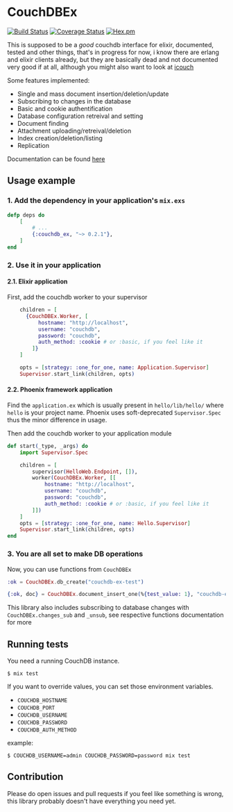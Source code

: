 # CouchDBEx

[![Build Status](https://www.travis-ci.org/vaartis/couchdb-ex.svg?branch=master)](https://www.travis-ci.org/vaartis/couchdb-ex)
[![Coverage Status](https://coveralls.io/repos/github/vaartis/couchdb-ex/badge.svg?branch=master)](https://coveralls.io/github/vaartis/couchdb-ex?branch=master)
[![Hex.pm](https://img.shields.io/hexpm/v/couchdb_ex.svg)](https://hex.pm/packages/couchdb_ex)


This is supposed to be a *good* couchdb interface for elixir,
documented, tested and other things, that's in progress for now, i know
there are erlang and elixir clients already, but they are basically dead and not
documented very good if at all, although you might also want to
look at [icouch](https://hex.pm/packages/icouch)

Some features implemented:

- Single and mass document insertion/deletion/update
- Subscribing to changes in the database
- Basic and cookie authentification
- Database configuration retreival and setting
- Document finding
- Attachment uploading/retreival/deletion
- Index creation/deletion/listing
- Replication

Documentation can be found [here](https://hexdocs.pm/couchdb_ex)

## Usage example

### 1. Add the dependency in your application's `mix.exs`
```elixir
defp deps do
    [
        # ...
        {:couchdb_ex, "~> 0.2.1"},
    ]
end
```

### 2. Use it in your application

#### 2.1. Elixir application
First, add the couchdb worker to your supervisor

```elixir
    children = [
      {CouchDBEx.Worker, [
          hostname: "http://localhost",
          username: "couchdb",
          password: "couchdb",
          auth_method: :cookie # or :basic, if you feel like it
        ]}
    ]

    opts = [strategy: :one_for_one, name: Application.Supervisor]
    Supervisor.start_link(children, opts)
```

#### 2.2. Phoenix framework application
Find the `application.ex` which is usually present in `hello/lib/hello/` where `hello` is your project name. Phoenix uses soft-deprecated `Supervisor.Spec` thus the minor difference in usage.

Then add the couchdb worker to your application module

```elixir
def start(_type, _args) do
    import Supervisor.Spec

    children = [
        supervisor(HelloWeb.Endpoint, []),
        worker(CouchDBEx.Worker, [[
            hostname: "http://localhost",
            username: "couchdb",
            password: "couchdb",
            auth_method: :cookie # or :basic, if you feel like it
        ]])
    ]
    opts = [strategy: :one_for_one, name: Hello.Supervisor]
    Supervisor.start_link(children, opts)
end
```
### 3. You are all set to make DB operations

Now, you can use functions from `CouchDBEx`

```elixir
:ok = CouchDBEx.db_create("couchdb-ex-test")

{:ok, doc} = CouchDBEx.document_insert_one(%{test_value: 1}, "couchdb-ex-test")
```

This library also includes subscribing to database changes with `CouchDBEx.changes_sub` and `_unsub`,
see respective functions documentation for more

## Running tests

You need a running CouchDB instance.

```
$ mix test
```

If you want to override values, you can set those environment variables.

- `COUCHDB_HOSTNAME`
- `COUCHDB_PORT`
- `COUCHDB_USERNAME`
- `COUCHDB_PASSWORD`
- `COUCHDB_AUTH_METHOD`

example:

```
$ COUCHDB_USERNAME=admin COUCHDB_PASSWORD=password mix test
```

## Contribution

Please do open issues and pull requests if you feel like something
is wrong, this library probably doesn't have everything you need yet.
